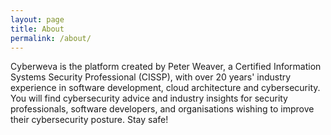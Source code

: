 ```yaml
---
layout: page
title: About
permalink: /about/
---
```


Cyberweva is the platform created by Peter Weaver, a Certified Information Systems Security Professional (CISSP), with over 20 years' industry experience in software development, cloud architecture and cybersecurity. You will find cybersecurity advice and industry insights for security professionals, software developers, and organisations wishing to improve their cybersecurity posture. Stay safe!
